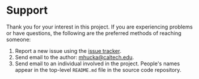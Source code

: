 Support
=======

Thank you for your interest in this project. If you are experiencing problems or have questions, the following are the preferred methods of reaching someone:

1. Report a new issue using the [issue tracker](https://github.com/mhucka/devonthink-hacks/issues).
2. Send email to the author: [mhucka@caltech.edu](mailto:mhucka@caltech.edu).
3. Send email to an individual involved in the project. People's names appear in the top-level `README.md` file in the source code repository.
